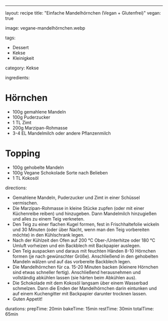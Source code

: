 ---
layout: recipe
title: "Einfache Mandelhörnchen (Vegan + Glutenfrei)"
vegan: true


image: vegane-mandelhörnchen.webp

tags:
- Dessert
- Kekse
- Kleinigkeit

category: Kekse

ingredients:
# Hörnchen
- 100g gemahlene Mandeln
- 100g Puderzucker
- 1 TL Zimt
- 200g Marzipan-Rohmasse
- 3-4 EL Mandelmilch oder andere Pflanzenmilch
# Topping
- 100g gehobelte Mandeln
- 100g Vegane Schokolade Sorte nach Belieben
- 1 TL Kokosöl

directions:
- Gemahlene Mandeln, Puderzucker und Zimt in einer Schüssel vermischen.
- Die Marzipan-Rohmasse in kleine Stücke zupfen (oder mit einer Küchenreibe reiben) und hinzugeben. Dann Mandelmilch hinzugießen und alles zu einem Teig verkneten.
- Den Teig zu einer flachen Kugel formen, fest in Frischhaltefolie wickeln und 30 Minuten (oder über Nacht, wenn man den Teig vorbereiten möchte) in den Kühlschrank legen.
- Nach der Kühlzeit den Ofen auf 200 °C Ober-/Unterhitze oder 180 °C Umluft vorheizen und ein Backblech mit Backpapier auslegen.
- Den Teig auspacken und daraus mit feuchten Händen 8-10 Hörnchen formen (je nach gewünschter Größe). Anschließend in den gehobelten Mandeln wälzen und auf das vorbereite Backblech legen.
- Die Mandelhörnchen für ca. 15-20 Minuten backen (kleinere Hörnchen sind etwas schneller fertig). Anschließend herausnehmen und vollständig abkühlen lassen (sie härten beim Abkühlen aus).
- Die Schokolade mit dem Kokosöl langsam über einem Wasserbad schmelzen. Dann die Enden der Mandelhörnchen darin eintunken und auf einem Kuchengitter mit Backpapier darunter trocknen lassen.
- Guten Appetit!

durations:
    prepTime: 20min
    bakeTime: 15min
    restTime: 30min
    totalTime: 65min
